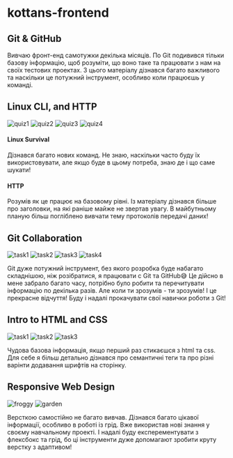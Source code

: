 # kottans-frontend
## Git & GitHub
Вивчаю фронт-енд самотужки декілька місяців. По Git подивився тільки базову інформацію, щоб розуміти, що воно таке та працювати з нам на своїх тестових проектах. 
З цього матеріалу дізнався багато важливого та наскільки це потужний інструмент, особливо коли працюєшь у команді.
## Linux CLI, and HTTP
![quiz1](/task_linux_cli/quiz1.png)
![quiz2](/task_linux_cli/quiz2.png)
![quiz3](/task_linux_cli/quiz3.png)
![quiz4](/task_linux_cli/quiz4.png)
#### Linux Survival
Дізнався багато нових команд. Не знаю, наскільки часто буду їх використовувати, але якщо буде в цьому потреба, знаю де і що саме шукати!
#### HTTP
Розумів як це працює на базовому рівні. Із матеріалу дізнався більше про заголовки, на які раніше майже не звертав увагу. В майбутньому планую більш погліблено вивчати тему протоколів передачі даних!  
## Git Collaboration
![task1](/task_git_collaboration/intro1.png)
![task2](/task_git_collaboration/intro2.png)
![task3](/task_git_collaboration/branch1.png)
![task4](/task_git_collaboration/branch2.png)

Git дуже потужний інструмент, без якого розробка буде набагато складнішою, ніж розібратися, я працювати с Git та GitHub😅
Це дійсно в мене забрало багато часу, потрібно було робити та перечитувати інформацію по декілька разів. 
Але коли ти зрозумів - ти зрозумів! І це прекрасне відчуття!
Буду і надалі прокачувати свої навички роботи з Git!
## Intro to HTML and CSS
![task1](/task_html_css_intro/coursera1.png)
![task2](/task_html_css_intro/coursera2.png)
![task3](/task_html_css_intro/codecademy.png)

Чудова базова інформація, якщо перший раз стикаєшся з html та css. Для себе я більш детально дізнався про семантичні теги та про різні варінти додавання шрифтів на сторінку. 
## Responsive Web Design
![froggy](/task_responsive_web_design/flex_froggy.png)
![garden](/task_responsive_web_design/grid_garden.png)

Версткою самостійно не багато вивчав. Дізнався багато цікавої інформації, особливо в роботі із грід. Вже використав нові знання у своєму навчальному проекті. І надалі буду експерементувати з флексбокс та грід, бо ці інструменти дуже допомагают зробити круту верстку з адаптивом!
